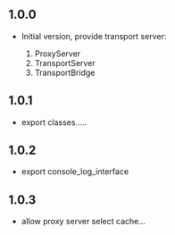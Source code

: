 ## 1.0.0

- Initial version, provide transport server:
    
    1. ProxyServer
    2. TransportServer
    3. TransportBridge
    
## 1.0.1

- export classes.....

## 1.0.2

- export console_log_interface

## 1.0.3

- allow proxy server select cache...